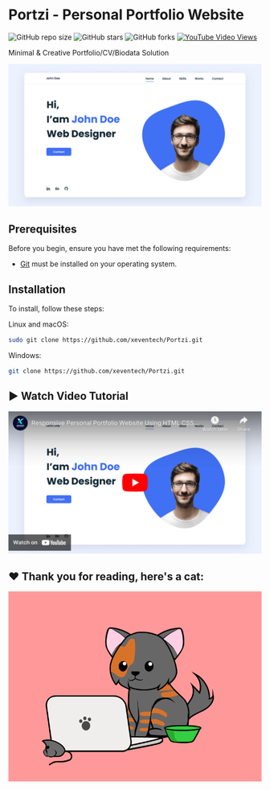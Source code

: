# Portzi - Personal Portfolio Website

![GitHub repo size](https://img.shields.io/github/repo-size/xeventech/Portzi)
![GitHub stars](https://img.shields.io/github/stars/xeventech/Portzi?style=social)
![GitHub forks](https://img.shields.io/github/forks/xeventech/Portzi?style=social)
[![YouTube Video Views](https://img.shields.io/youtube/views/fnHl-V2_8P4?style=social)](https://youtu.be/fnHl-V2_8P4)

Minimal & Creative Portfolio/CV/Biodata Solution

[![Portfolio Demo](https://github.com/XevenTech/projects_snapshots/blob/main/Portzi/preview.png?raw=true "Portfolio Demo")](https://xeventech.github.io/Portzi/)

## Prerequisites

Before you begin, ensure you have met the following requirements:

* [Git](https://git-scm.com/downloads "Download Git") must be installed on your operating system.

## Installation

To install, follow these steps:

Linux and macOS:

```bash
sudo git clone https://github.com/xeventech/Portzi.git
```

Windows:

```bash
git clone https://github.com/xeventech/Portzi.git
```

## ▶️ Watch Video Tutorial

[![Watch Video](https://github.com/XevenTech/projects_snapshots/blob/main/Portzi/thumbnail.png?raw=true "Play")](https://youtu.be/fnHl-V2_8P4)


## ❤️ Thank you for reading, here's a cat:

![Cat](https://github.com/XevenTech/xeventech/blob/main/cat.gif?raw=true "Thank You ❤️")
